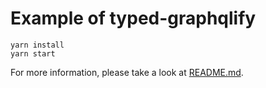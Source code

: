 # Example of typed-graphqlify

```
yarn install
yarn start
```

For more information, please take a look at [README.md](https://github.com/acro5piano/typed-graphqlify/blob/master/README.md).
